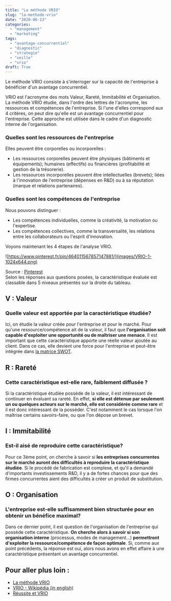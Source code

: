 ```yaml
---
title: "La méthode VRIO"
slug: "la-methode-vrio"
date: "2020-06-13"
categories: 
  - "management"
  - "marketing"
tags: 
  - "avantage-concurrentiel"
  - "diagnostic"
  - "strategie"
  - "veille"
  - "vrio"
draft: True
---
```


Le méthode VRIO consiste à s'interroger sur la capacité de l'entreprise à bénéficier d'un avantage concurrentiel.

VRIO est l'acronyme des mots Valeur, Rareté, Immitabilité et Organisation. La méthode VRIO étudie, dans l'ordre des lettres de l'acronyme, les ressources et compétences de l'entreprise. Si l'une d'elles correspond aux 4 critères, on peut dire qu'elle est un avantage concurrentiel pour l'entreprise. Cette approche est utilisée dans le cadre d'un diagnostic interne de l'organisation.

### Quelles sont les ressources de l'entreprise

Elles peuvent être corporelles ou incorporelles :

- Les ressources corporelles peuvent être physiques (bâtiments et équipements); humaines (effectifs) ou financières (profitabilité et gestion de la trésorerie).
- Les ressources incorporelles peuvent être intellectuelles (brevets); liées à l'innovation de l'entreprise (dépenses en R&D) ou à sa réputation (marque et relations partenaires).

### Quelles sont les compétences de l'entreprise

Nous pouvons distinguer :

- Les compétences individuelles, comme la créativité, la motivation ou l'expertise.
- Les compétences collectives, comme la transversalité, les relations entre les collaborateurs ou l'esprit d'innovation.

Voyons maintenant les 4 étapes de l'analyse VRIO.

![https://www.pinterest.fr/pin/464011567857147881/](images/VRIO-1-1024x644.png)

Source : [Pinterest](https://www.pinterest.fr/pin/464011567857147881/)  
Selon les réponses aux questions posées, la caractéristique évaluée est classable dans 5 niveaux présentés sur la droite du tableau.  

## V : Valeur

### Quelle valeur est apportée par la caractéristique étudiée?

Ici, on étudie la valeur créée pour l'entreprise et pour le marché. Pour qu'une ressource/compétence ait de la valeur, il faut que **l'organisation soit capable d'exploiter une opportunité ou de maîtriser une menace**. Il est important que cette caractéristique apporte une réelle valeur ajoutée au client. Dans ce cas, elle devient une force pour l'entreprise et peut-être intégrée dans [la matrice SWOT](https://keskec.fr/marketing/johann/2922/).

## R : Rareté

### Cette caractéristique est-elle rare, faiblement diffusée ?

Si la caractéristique étudiée possède de la valeur, il est intéressant de continuer en évaluant sa rareté. En effet, **si elle est détenue par seulement un ou quelques acteurs sur le marché, elle est considérée comme rare** et il est donc intéressant de la posséder. C'est notamment le cas lorsque l'on maîtrise certains savoirs-faire, ou que l'on dépose un brevet.

## I : Immitabilité

### Est-il aisé de reproduire cette caractéristique?

Pour ce 3ème point, on cherche à savoir si **les entreprises concurrentes sur le marché auront des difficultés à reproduire la caractéristique étudiée**. Si le procédé de fabrication est complexe, et qu'il a demandé d'importants investissements R&D, il y a de fortes chances pour que des firmes concurrentes aient des difficultés à créer un produit de substitution.

## O : Organisation

### L'entreprise est-elle suffisamment bien structurée pour en obtenir un bénéfice maximal?

Dans ce dernier point, il est question de l'organisation de l'entreprise qui possède cette caractéristique. **On cherche alors à savoir si son organisation interne** (processus, modes de management...) **permettront d'exploiter la ressource/compétence de façon optimale**. Si, comme aux point précédents, la réponse est oui, alors nous avons en effet affaire à une caractéristique présentant un avantage concurrentiel.

## Pour aller plus loin :

- [La méthode VRIO](https://www.manager-go.com/strategie-entreprise/dossiers-methodes/utiliser-la-methode-vrio)
- [VRIO - Wikipédia (in english)](https://en.wikipedia.org/wiki/VRIO)
- [Réussite et VRIO](https://www.experligence.com/analyse-element-cle-reussite-vrio/)
